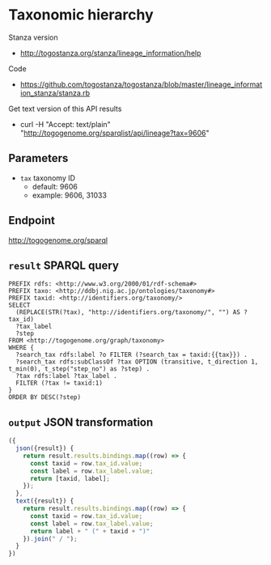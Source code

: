# Taxonomic hierarchy

Stanza version

* http://togostanza.org/stanza/lineage_information/help

Code

* https://github.com/togostanza/togostanza/blob/master/lineage_information_stanza/stanza.rb

Get text version of this API results

* curl -H "Accept: text/plain" "http://togogenome.org/sparqlist/api/lineage?tax=9606"


## Parameters

* `tax` taxonomy ID
  * default: 9606
  * example: 9606, 31033

## Endpoint

http://togogenome.org/sparql

## `result` SPARQL query

```sparql
PREFIX rdfs: <http://www.w3.org/2000/01/rdf-schema#>
PREFIX taxo: <http://ddbj.nig.ac.jp/ontologies/taxonomy#>
PREFIX taxid: <http://identifiers.org/taxonomy/>
SELECT
  (REPLACE(STR(?tax), "http://identifiers.org/taxonomy/", "") AS ?tax_id)
  ?tax_label
  ?step
FROM <http://togogenome.org/graph/taxonomy>
WHERE {
  ?search_tax rdfs:label ?o FILTER (?search_tax = taxid:{{tax}}) .
  ?search_tax rdfs:subClassOf ?tax OPTION (transitive, t_direction 1, t_min(0), t_step("step_no") as ?step) .
  ?tax rdfs:label ?tax_label .
  FILTER (?tax != taxid:1)
}
ORDER BY DESC(?step)
```

## `output` JSON transformation

```javascript
({
  json({result}) {
    return result.results.bindings.map((row) => {
      const taxid = row.tax_id.value;
      const label = row.tax_label.value;
      return [taxid, label];
    });
  },
  text({result}) {
    return result.results.bindings.map((row) => {
      const taxid = row.tax_id.value;
      const label = row.tax_label.value;
      return label + " (" + taxid + ")"
    }).join(" / ");
  }
})
```
